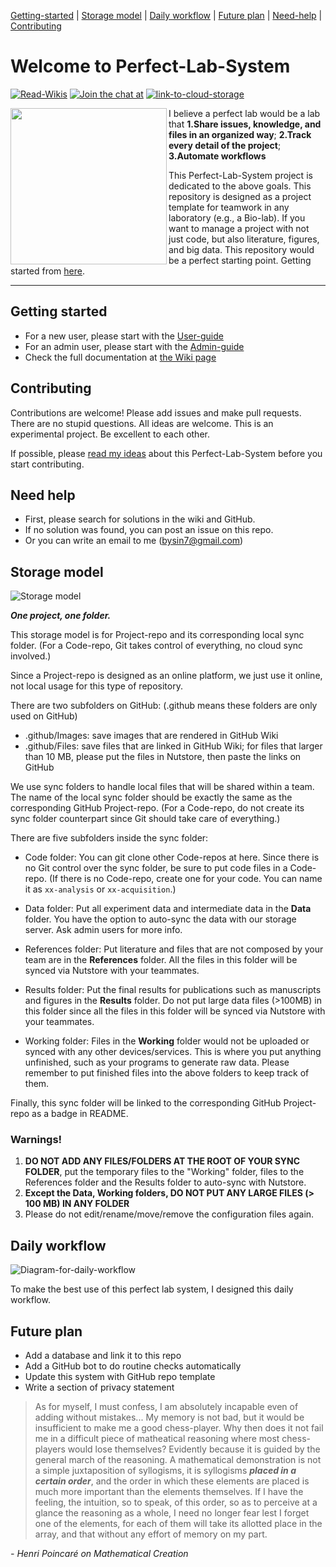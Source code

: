 <!-- the following links are internal links that links to headers on this page -->
[Getting-started](#getting-started) | [Storage model](#Storage-model) | [Daily workflow](#Daily-workflow) | [Future plan](#Future-plan) | [Need-help](#need-help) | [Contributing](#contributing)

# Welcome to Perfect-Lab-System
<!-- the following visual links (badges) are external links that links other pages than this page -->
[![Read-Wikis](https://img.shields.io/badge/Read-Wikis-brightgreen.svg)](../../wiki)
[![Join the chat at](https://badges.gitter.im/Perfect-Lab-System/community.svg)](https://gitter.im/Perfect-Lab-System/community?utm_source=badge&utm_medium=badge&utm_campaign=pr-badge&utm_content=badge)
[![link-to-cloud-storage](https://img.shields.io/badge/Cloud-Storage-yellow.svg)](https://www.google.com/drive/)


<img src="../../blob/master/System/Images/A-perfect-lab.jpg" align="left" height="250">

I believe a perfect lab would be a lab that **1.Share issues, knowledge, and files in an organized way**; **2.Track every detail of the project**; **3.Automate workflows**

This Perfect-Lab-System project is dedicated to the above goals. This repository is designed as a project template for teamwork in any laboratory (e.g., a Bio-lab). If you want to manage a project with not just code, but also literature, figures, and big data. This repository would be a perfect starting point. Getting started from [here](../../wiki/user-guide#getting-started).

---


## Getting started
- For a new user, please start with the [User-guide](../../wiki/user-guide)
- For an admin user, please start with the [Admin-guide](../../wiki/admin-guide)
- Check the full documentation at [the Wiki page](../../wiki)


## Contributing
Contributions are welcome! Please add issues and make pull requests. There are no stupid questions. All ideas are welcome. This is an experimental project. Be excellent to each other.

If possible, please [read my ideas](./wiki#Design-principles) about this Perfect-Lab-System before you start contributing.


## Need help
- First, please search for solutions in the wiki and GitHub.
- If no solution was found, you can post an issue on this repo.
- Or you can write an email to me (bysin7@gmail.com)

## Storage model
![Storage model](../../blob/master/System/Images/system-architechture.jpg)

_**One project, one folder.**_

This storage model is for Project-repo and its corresponding local sync folder. (For a Code-repo, Git takes control of everything, no cloud sync involved.)

Since a Project-repo is designed as an online platform, we just use it online, not local usage for this type of repository.

There are two subfolders on GitHub: (.github means these folders are only used on GitHub)
- .github/Images: save images that are rendered in GitHub Wiki
- .github/Files: save files that are linked in GitHub Wiki; for files that larger than 10 MB, please put the files in Nutstore, then paste the links on GitHub

We use sync folders to handle local files that will be shared within a team. The name of the local sync folder should be exactly the same as the corresponding GitHub Project-repo. (For a Code-repo, do not create its sync folder counterpart since Git should take care of everything.)

There are five subfolders inside the sync folder:
- Code folder: You can git clone other Code-repos at here. Since there is no Git control over the sync folder, be sure to put code files in a Code-repo. (If there is no Code-repo, create one for your code. You can name it as `xx-analysis` or `xx-acquisition`.)

- Data folder: Put all experiment data and intermediate data in the **Data** folder. You have the option to auto-sync the data with our storage server. Ask admin users for more info.

- References folder: Put literature and files that are not composed by your team are in the **References** folder. All the files in this folder will be synced via Nutstore with your teammates.

- Results folder: Put the final results for publications such as manuscripts and figures in the **Results** folder. Do not put large data files (>100MB) in this folder since all the files in this folder will be synced via Nutstore with your teammates.

- Working folder: Files in the **Working** folder would not be uploaded or synced with any other devices/services. This is where you put anything unfinished, such as your programs to generate raw data. Please remember to put finished files into the above folders to keep track of them.

Finally, this sync folder will be linked to the corresponding GitHub Project-repo as a badge in README.

### Warnings!
1. **DO NOT ADD ANY FILES/FOLDERS AT THE ROOT OF YOUR SYNC FOLDER**, put the temporary files to the "Working" folder, files to the References folder and the Results folder to auto-sync with Nutstore.
2. **Except the Data, Working folders, DO NOT PUT ANY LARGE FILES (> 100 MB) IN ANY FOLDER**
3. Please do not edit/rename/move/remove the configuration files again.


## Daily workflow
![Diagram-for-daily-workflow](../../blob/master/System/Images/Daily-workflow.jpg)

To make the best use of this perfect lab system, I designed this daily workflow.

## Future plan
- Add a database and link it to this repo
- Add a GitHub bot to do routine checks automatically
- Update this system with GitHub repo template
- Write a section of privacy statement


> As for myself, I must confess, I am absolutely incapable even of adding without mistakes... My memory is not bad, but it would be insufficient to make me a good chess-player. Why then does it not fail me in a difficult piece of matheatical reasoning where most chess-players would lose themselves? Evidently because it is guided by the general march of the reasoning. A mathematical demonstration is not a simple juxtaposition of syllogisms, it is syllogisms **_placed in a certain order_**, and the order in which these elements are placed is much more important than the elements themselves. If I have the feeling, the intuition, so to speak, of this order, so as to perceive at a glance the reasoning as a whole, I need no longer fear lest I forget one of the elements, for each of them will take its allotted place in the array, and that without any effort of memory on my part.

_- Henri Poincaré on Mathematical Creation_
